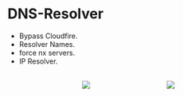 # DNS-Resolver

<ul>
  <li>Bypass Cloudfire.</li>
  <li>Resolver Names.</li>
  <li>force nx servers.</li>
  <li>IP Resolver.</li>
</ul>
<br/>
<IMG style="margin-left: 150px" src="https://i.imgur.com/SAyYbLS.png"/>
<IMG style="margin-left: 150px" src="https://i.imgur.com/7p8OtPP.png"/>

